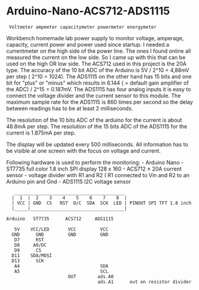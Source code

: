 # Arduino-Nano-ACS712-ADS1115

     Voltmeter ampmeter capacitymeter powermeter energymeter

   Workbench homemade lab power supply to monitor voltage, amperage, capacity, current power
   and power used since startup.
   I needed a currentmeter on the high side of the power line. The ones I found online
   all measured the current on the low side. So I came up with this that can be used on the
   high OR low side. The ACS712 used in this project is the 20A type.
   The accuracy of the 10 bit ADC of the Arduino is 5V / 2^10 = 4,88mV per step ( 2^10 = 1024).
   The ADS1115 on the other hand has 15 bits and one bit for "plus" or "minus" which results 
   in 6.144 ( = default gain amplifier of the ADC) / 2^15 = 0.187mV. The ADS1115 has four 
   analog inputs it is easy to connect the voltage divider and the current sensor to this 
   module. The maximum sample rate for the ADS1115 is 860 times per second so the delay 
   between readings has to be at least 2 milliseconds.

   The resolution of the 10 bits ADC of the arduino for the current is about 48.8mA per step.
   The resolution of the 15 bits ADC of the ADS1115 for the current is 1.875mA per step.

   The display will be updated every 500 milliseconds.
   All information has to be visible at one screen with the focus on voltage and current.

   Following hardware is used to perform the monitoring:
      - Arduino Nano
      - ST7735 full color 1.8 inch SPI display 128 x 160
      - ACS712 ± 20A current sensor
      - voltage divider with R1 and R2 ( R1 connected to Vin and R2 to an Arduino pin and Gnd
      - ADS1115 I2C voltage sensor

       _________________________________________
      |  1  |  2    3    4    5    6    7    8  |
      | VCC | GND  CS   RST  D/C  SDA  SCK  LED | PINOUT SPI TFT 1.8 inch
      |_____|___________________________________|

    Arduino   ST7735      ACS712     ADS1115

       5V    VCC/LED       VCC         VCC  
      GND      GND         GND         GND  
       D7      RST
       D8     A0/DC
       D9      CS
      D11    SDA/MOSI
      D13      SCK
       A4                              SDA
       A5                              SCL
                           OUT        ads.A0
                                      ads.A1      out on resistor divider
